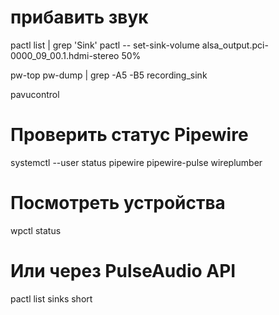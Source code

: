 # прибавить звук
pactl list | grep 'Sink'
pactl -- set-sink-volume alsa_output.pci-0000_09_00.1.hdmi-stereo 50%

pw-top
pw-dump | grep -A5 -B5 recording_sink


pavucontrol

# Проверить статус Pipewire
systemctl --user status pipewire pipewire-pulse wireplumber

# Посмотреть устройства
wpctl status

# Или через PulseAudio API
pactl list sinks short
